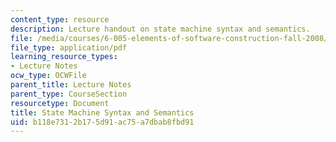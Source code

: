 ```yaml
---
content_type: resource
description: Lecture handout on state machine syntax and semantics.
file: /media/courses/6-005-elements-of-software-construction-fall-2008/b118e7312b175d91ac75a7dbab8fbd91_MIT6_005f08_lec_state_machine.pdf
file_type: application/pdf
learning_resource_types:
- Lecture Notes
ocw_type: OCWFile
parent_title: Lecture Notes
parent_type: CourseSection
resourcetype: Document
title: State Machine Syntax and Semantics
uid: b118e731-2b17-5d91-ac75-a7dbab8fbd91
---
```

